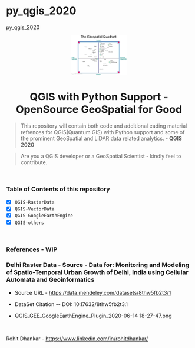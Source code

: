 # py_qgis_2020
py_qgis_2020


<p align="center">
    <img src="https://github.com/DigitalCognition-GIS/py_qgis_2020/blob/master/ScreenCaptures_QGIS/Geospatial_Quadrants-2.jpg" width= "150px">
</p>
<h1 align="center">QGIS with Python Support - OpenSource GeoSpatial for Good</h1>

>This repository will contain both code and additional eading material refrences for QGIS(Quantum GIS) with Python support and some of the prominent GeoSpatial and LiDAR data related analytics. **- QGIS 2020**
 
> Are you a QGIS developer or a GeoSpatial Scientist - kindly feel to contribute. 


<br/>


### Table of Contents of this repository

- [X] `QGIS-RasterData` 
- [X] `QGIS-VectorData` 
- [X] `QGIS-GoogleEarthEngine` 
- [X] `QGIS-others` 

<br/>

### References - WIP

### Delhi Raster Data  - Source - Data for: Monitoring and Modeling of Spatio-Temporal Urban Growth of Delhi, India using Cellular Automata and Geoinformatics   

- Source URL - https://data.mendeley.com/datasets/8thw5fb2t3/1   

- DataSet Citation -- DOI: 10.17632/8thw5fb2t3.1  

- QGIS_GEE_GoogleEarthEngine_Plugin_2020-06-14 18-27-47.png



<br/>

Rohit Dhankar - https://www.linkedin.com/in/rohitdhankar/

